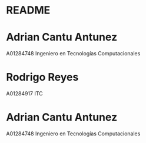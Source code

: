
# README
# Adrian Cantu Antunez
A01284748
Ingeniero en Tecnologías Computacionales

# Rodrigo Reyes
A01284917
ITC

# Adrian Cantu Antunez
A01284748
Ingeniero en Tecnologías Computacionales


